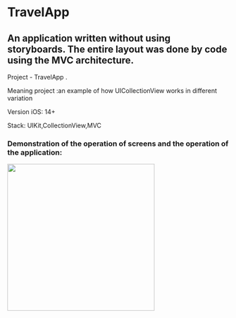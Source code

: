 # TravelApp

## An application written without using storyboards. The entire layout was done by code using the MVC architecture.

Project - TravelApp .

Meaning project :an example of how UIСollectionView works in different variation

Version iOS: 14+

Stack: UIKit,CollectionView,MVC

### Demonstration of the operation of screens and the operation of the application:

<img width="334" src="https://user-images.githubusercontent.com/110721351/209999093-6e34922d-908a-4166-b735-8f3fc06fad80.gif">

